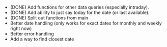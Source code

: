 - (DONE) Add functions for other data queries (especially intraday).
- (DONE) Add ability to just say today for the date (or last available).
- (DONE) Split out functions from main
- Better date handling (only works for exact dates for monthly and weekly right now)
- Better error handling
- Add a way to find closest date
